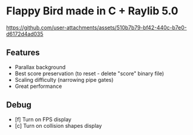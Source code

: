 # Flappy Bird made in C + Raylib 5.0


https://github.com/user-attachments/assets/510b7b79-bf42-440c-b7e0-d6172d4ad035


## Features

- Parallax background
- Best score preservation (to reset - delete "score" binary file)
- Scaling difficulty (narrowing pipe gates)
- Great performance

## Debug

- [f] Turn on FPS display
- [c] Turn on collision shapes display
